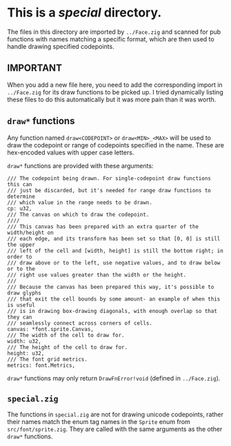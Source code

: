 # This is a *special* directory.
The files in this directory are imported by `../Face.zig` and scanned for pub
functions with names matching a specific format, which are then used to handle
drawing specified codepoints.

## IMPORTANT
When you add a new file here, you need to add the corresponding import in
`../Face.zig` for its draw functions to be picked up. I tried dynamically
listing these files to do this automatically but it was more pain than it
was worth.

## `draw*` functions
Any function named `draw<CODEPOINT>` or `draw<MIN>_<MAX>` will be used to
draw the codepoint or range of codepoints specified in the name. These are
hex-encoded values with upper case letters.

`draw*` functions are provided with these arguments:
```zig
/// The codepoint being drawn. For single-codepoint draw functions this can
/// just be discarded, but it's needed for range draw functions to determine
/// which value in the range needs to be drawn.
cp: u32,
/// The canvas on which to draw the codepoint.
////
/// This canvas has been prepared with an extra quarter of the width/height on
/// each edge, and its transform has been set so that [0, 0] is still the upper
/// left of the cell and [width, height] is still the bottom right; in order to
/// draw above or to the left, use negative values, and to draw below or to the
/// right use values greater than the width or the height.
///
/// Because the canvas has been prepared this way, it's possible to draw glyphs
/// that exit the cell bounds by some amount- an example of when this is useful
/// is in drawing box-drawing diagonals, with enough overlap so that they can
/// seamlessly connect across corners of cells.
canvas: *font.sprite.Canvas,
/// The width of the cell to draw for.
width: u32,
/// The height of the cell to draw for.
height: u32,
/// The font grid metrics.
metrics: font.Metrics,
```

`draw*` functions may only return `DrawFnError!void` (defined in `../Face.zig`).

## `special.zig`
The functions in `special.zig` are not for drawing unicode codepoints,
rather their names match the enum tag names in the `Sprite` enum from
`src/font/sprite.zig`. They are called with the same arguments as the
other `draw*` functions.
